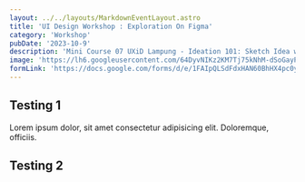 ```yaml
---
layout: ../../layouts/MarkdownEventLayout.astro
title: 'UI Design Workshop : Exploration On Figma'
category: 'Workshop'
pubDate: '2023-10-9'
description: 'Mini Course 07 UXiD Lampung - Ideation 101: Sketch Idea with Crazy 8 and Wireframe'
image: 'https://lh6.googleusercontent.com/64DyvNIKz2KM7Tj75kNhM-dSoGayPVRROhDQoRWRlb_sZhv06VtJ2qc2bQktNQopFIAooLDGkM37N9lwRR3yCMZKbHy78Wc_bqbWRP-w-H-DS6718q_FiePBabkcsqOKqg=w1080'
formLink: 'https://docs.google.com/forms/d/e/1FAIpQLSdFdxHAN60BhHX4pc0yMcajYT6dUY5oTih7D5iaO5QesQzfZg/viewform'
---
```

## Testing 1
Lorem ipsum dolor, sit amet consectetur adipisicing elit. Doloremque, officiis.

## Testing 2